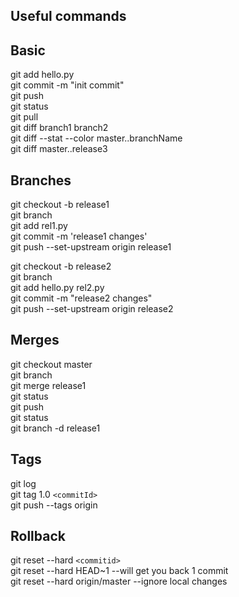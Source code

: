 ## Useful commands

## Basic
git add hello.py  
git commit -m "init commit"  
git push  
git status  
git pull  
git diff branch1 branch2  
git diff --stat --color master..branchName  
git diff master..release3  

## Branches
git checkout -b release1  
git branch  
git add rel1.py  
git commit -m 'release1 changes'  
git push --set-upstream origin release1  

git checkout -b release2  
git branch  
git add hello.py rel2.py   
git commit -m "release2 changes"  
git push --set-upstream origin release2  

## Merges
git checkout master  
git branch  
git merge release1  
git status  
git push  
git status  
git branch -d release1  

## Tags
git log  
git tag 1.0 `<commitId>`   
git push --tags origin  

## Rollback
git reset --hard `<commitid>`    
git reset --hard HEAD~1 --will get you back 1 commit  
git reset --hard origin/master --ignore local changes  

